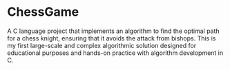 # ChessGame
A C language project that implements an algorithm to find the optimal path for a chess knight, ensuring that it avoids the attack from bishops. This is my first large-scale and complex algorithmic solution designed for educational purposes and hands-on practice with algorithm development in C.
